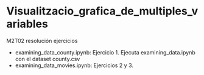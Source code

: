 # Visualitzacio_grafica_de_multiples_variables
M2T02 resolución ejercicios
* examining_data_county.ipynb: Ejercicio 1. Ejecuta examining_data.ipynb con el dataset county.csv
* examining_data_movies.ipynb: Ejercicios 2 y 3. 
